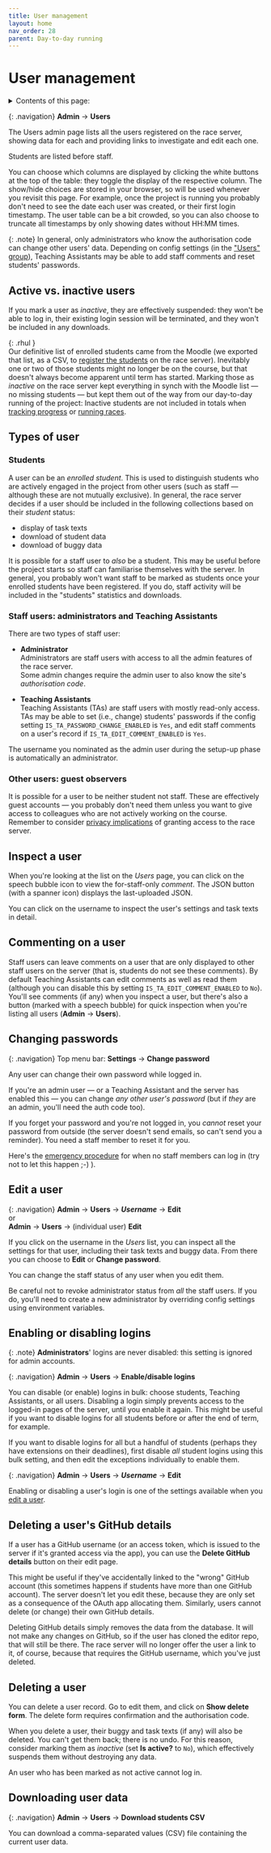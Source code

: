 ```yaml
---
title: User management
layout: home
nav_order: 28
parent: Day-to-day running
---
```

# User management

<details close markdown="block">
  <summary>
    Contents of this page:
  </summary>
  {: .text-delta }
- TOC
{:toc}
</details>

{: .navigation}
**Admin** → **Users**

The Users admin page lists all the users registered on the race server, 
showing data for each and providing links to investigate and edit each one.

Students are listed before staff.

You can choose which columns are displayed by clicking the white buttons at
the top of the table: they toggle the display of the respective column. The
show/hide choices are stored in your browser, so will be used whenever you
revisit this page. For example, once the project is running you probably don't
need to see the date each user was created, or their first login timestamp.
The user table can be a bit crowded, so you can also choose to truncate all
timestamps by only showing dates without HH:MM times.

{: .note}
In general, only administrators who know the authorisation code can change
other users' data. Depending on config settings (in the
["Users" group](../customising/users)), Teaching Assistants may be able to add
staff comments and reset students' passwords.

## Active vs. inactive users

If you mark a user as _inactive_, they are effectively suspended: they won't
be able to log in, their existing login session will be terminated, and they
won't be included in any downloads.

{: .rhul }  
Our definitive list of enrolled students came from the Moodle (we
exported that list, as a CSV, to
[register the students](../registering-users/spreadsheet) on the race server).
Inevitably one or two of those students might no longer be on the course, but
that doesn't always become apparent until term has started. Marking those as
_inactive_ on the race server kept everything in synch with the Moodle list —
no missing students — but kept them out of the way from our day-to-day running
of the project: Inactive students are not included in totals when [tracking
progress](../teaching/progress) or [running races](../races).

## Types of user

### Students

A user can be an _enrolled student_. This is used to distinguish students
who are actively engaged in the project from other users (such as staff —
although these are not mutually exclusive). In general, the race server decides
if a user should be included in the following collections based on their
_student_ status:

* display of task texts
* download of student data
* download of buggy data

It is possible for a staff user to _also_ be a student. This may be useful
before the project starts so staff can familiarise themselves with the server.
In general, you probably won't want staff to be marked as students once your
enrolled students have been registered. If you do, staff activity will be
included in the "students" statistics and downloads.

### Staff users: administrators and Teaching Assistants

There are two types of staff user:

* **Administrator**  
  Administrators are staff users with access to all the admin features of the
  race server.  
  Some admin changes require the admin user to also know the site's
  _authorisation code_.

* **Teaching Assistants**  
  Teaching Assistants (TAs) are staff users with mostly read-only access.  
  TAs may be able to set (i.e., change) students' passwords if the config
  setting `IS_TA_PASSWORD_CHANGE_ENABLED` is `Yes`, and edit staff comments on
  a user's record if `IS_TA_EDIT_COMMENT_ENABLED` is `Yes`.

The username you nominated as the admin user during the setup-up phase is
automatically an administrator.

### Other users: guest observers

It is possible for a user to be neither student not staff. These are
effectively guest accounts — you probably don't need them unless you want to
give access to colleagues who are not actively working on the course. Remember
to consider [privacy implications](../hosting/privacy) of granting access to
the race server.

## Inspect a user

When you're looking at the list on the _Users_ page, you can click on the
speech bubble icon to view the for-staff-only _comment_. The JSON button (with
a spanner icon) displays the last-uploaded JSON.

You can click on the username to inspect the user's settings and task texts
in detail.

## Commenting on a user

Staff users can leave comments on a user that are only displayed to other staff
users on the server (that is, students do not see these comments). By default
Teaching Assistants can edit comments as well as read them (although you can
disable this by setting `IS_TA_EDIT_COMMENT_ENABLED` to `No`). You'll see
comments (if any) when you inspect a user, but there's also a button (marked
with a speech bubble) for quick inspection when you're listing all users
(**Admin** → **Users**).

## Changing passwords

{: .navigation}
Top menu bar: **Settings** → **Change password**

Any user can change their own password while logged in.

If you're an admin user — or a Teaching Assistant and the server has enabled
this — you can change _any other user's password_ (but if _they_ are an admin,
you'll need the auth code too).

If you forget your password and you're not logged in, you _cannot_ reset your
password from outside (the server doesn't send emails, so can't send you a
reminder). You need a staff member to reset it for you. 

Here's the
[emergency procedure](faq#ive-accidentally-demoteddeactivated-the-only-admin-account)
for when no staff members can log in (try not to let this happen ;-) ).


## Edit a user

{: .navigation}
**Admin** → **Users** → _**Username**_ → **Edit**  
or  
**Admin** → **Users** → (individual user) **Edit**

If you click on the username in the _Users_ list, you can inspect all the
settings for that user, including their task texts and buggy data. From there
you can choose to **Edit** or **Change password**.

You can change the staff status of any user when you edit them.

Be careful not to revoke administrator status from _all_ the staff users. If
you do, you'll need to create a new administrator by overriding config settings
using environment variables.


## Enabling or disabling logins

{: .note}
**Administrators**' logins are never disabled: this setting is ignored for
admin accounts. 

{: .navigation}
**Admin** → **Users** → **Enable/disable logins**

You can disable (or enable) logins in bulk: choose students, Teaching
Assistants, or all users. Disabling a login simply prevents access to the
logged-in pages of the server, until you enable it again. This might be useful
if you want to disable logins for all students before or after the end of term,
for example.

If you want to disable logins for all but a handful of students (perhaps they
have extensions on their deadlines), first disable _all_ student logins using
this bulk setting, and then edit the exceptions individually to enable them.

{: .navigation}
**Admin** → **Users** → _**Username**_ → **Edit**

Enabling or disabling a user's login is one of the settings available when you
[edit a user](#edit-a-user).


## Deleting a user's GitHub details

If a user has a GitHub username (or an access token, which is issued to the
server if it's granted access via the app), you can use the **Delete GitHub
details** button on their edit page.

This might be useful if they've accidentally linked to the "wrong" GitHub
account (this sometimes happens if students have more than one GitHub account).
The server doesn't let you edit these, because they are only set as a consequence
of the OAuth app allocating them. Similarly, users cannot delete (or change)
their own GitHub details.

Deleting GitHub details simply removes the data from the database. It will not
make any changes on GitHub, so if the user has cloned the editor repo, that
will still be there. The race server will no longer offer the user a link to it,
of course, because that requires the GitHub username, which you've just deleted.


## Deleting a user

You can delete a user record. Go to edit them, and click on **Show delete
form**. The delete form requires confirmation and the authorisation code.

When you delete a user, their buggy and task texts (if any) will also be
deleted. You can't get them back; there is no undo. For this reason, consider
marking them as _inactive_ (set **Is active?** to `No`), which effectively
suspends them without destroying any data.

An user who has been marked as not active cannot log in.


## Downloading user data

{: .navigation}
**Admin** → **Users** → **Download students CSV**

You can download a comma-separated values (CSV) file containing the current
user data.

